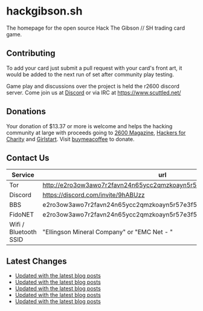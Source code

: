 # hackgibson.sh
The homepage for the open source Hack The Gibson // SH trading card game.


## Contributing

To add your card just submit a pull request with your card's front art, it would be added to the next run of set after community play testing.

Game play and discussions over the project is held the r2600 discord server. Come join us at [Discord](https://discord.com/invite/9hABUzz) or via IRC at https://www.scuttled.net/


## Donations

Your donation of $13.37 or more is welcome and helps the hacking community at large with proceeds going to [2600 Magazine](https://2600.com/), [Hackers for Charity](https://hackersforcharity.org) and [Girlstart](https://girlstart.org).  Visit [buymeacoffee](https://www.buymeacoffee.com/hackgibson.sh) to donate.


## Contact Us

Service | url
-|-
Tor | http://e2ro3ow3awo7r2favn24n65ycc2qmzkoayn5r57e3f56nvjwdcgg32ad.onion
Discord | https://discord.com/invite/9hABUzz
BBS | e2ro3ow3awo7r2favn24n65ycc2qmzkoayn5r57e3f56nvjwdcgg32ad.onion:23
FidoNET | e2ro3ow3awo7r2favn24n65ycc2qmzkoayn5r57e3f56nvjwdcgg32ad.onion:24554
Wifi / Bluetooth SSID | "Ellingson Mineral Company" or "EMC Net - <fidonet address>"

## Latest Changes
<!-- BLOG-POST-LIST:START -->
- [Updated with the latest blog posts](https://github.com/DFW2600/hackgibson.sh/commit/00c43e6acdf5fcd3dda5c2e470de6195c45ac225)
- [Updated with the latest blog posts](https://github.com/DFW2600/hackgibson.sh/commit/44c0360016ef800dc6d2c6b571868e40935f2f90)
- [Updated with the latest blog posts](https://github.com/DFW2600/hackgibson.sh/commit/56d256fc917b826c556f6c1b790f3e5873b16063)
- [Updated with the latest blog posts](https://github.com/DFW2600/hackgibson.sh/commit/0527a485522a9916da319a2ecc0e4c288712f783)
- [Updated with the latest blog posts](https://github.com/DFW2600/hackgibson.sh/commit/a5caf365cca87bb59e1e385caece20bf47210472)
<!-- BLOG-POST-LIST:END -->
